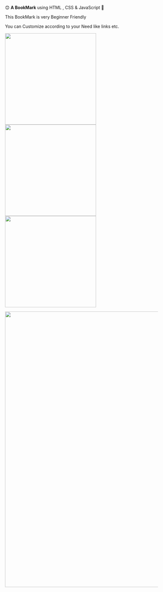 😊 **A BookMark** using HTML , CSS & JavaScript 🩷
<p> This BookMark is very Beginner Friendly </p>
<p> You can Customize according to your Need like links etc. </p>
 
<img align="center" width="300" src="https://github.com/arzoopatra/Fun-Code/blob/main/HTML.png"><img align="center" width="300" src="https://github.com/arzoopatra/Fun-Code/blob/main/CSS.png"><img align="center" width="300" src="https://github.com/arzoopatra/Fun-Code/blob/main/JavaScript.png">

<img align="center" width="905" src="https://github.com/arzoopatra/Fun-Code/blob/main/Result.png">
